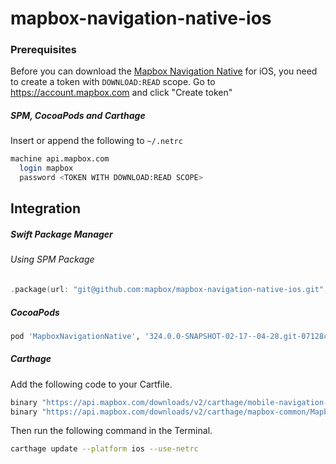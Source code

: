 # mapbox-navigation-native-ios

### Prerequisites

Before you can download the [Mapbox Navigation Native](https://github.com/mapbox/mapbox-navigation-native) for iOS, you need to create a token with `DOWNLOAD:READ` scope.
Go to https://account.mapbox.com and click "Create token"

##### SPM, CocoaPods and Carthage
Insert or append the following to `~/.netrc`

```bash
machine api.mapbox.com
  login mapbox
  password <TOKEN WITH DOWNLOAD:READ SCOPE>
```

## Integration

##### Swift Package Manager

###### Using SPM Package

```swift
.package(url: "git@github.com:mapbox/mapbox-navigation-native-ios.git", from: "324.0.0-SNAPSHOT-02-17--04-28.git-07128cc-SNAPSHOT.0217T2056Z.a2a232f"),
```

##### CocoaPods

```ruby
pod 'MapboxNavigationNative', '324.0.0-SNAPSHOT-02-17--04-28.git-07128cc-SNAPSHOT.0217T2056Z.a2a232f'
```

##### Carthage

Add the following code to your Cartfile.

```bash
binary "https://api.mapbox.com/downloads/v2/carthage/mobile-navigation-native/MapboxNavigationNative.json" == 324.0.0-SNAPSHOT-02-17--04-28.git-07128cc-SNAPSHOT.0217T2056Z.a2a232f
binary "https://api.mapbox.com/downloads/v2/carthage/mapbox-common/MapboxCommon-ios.json" == 24.11.0-SNAPSHOT-02-17--04-28.git-07128cc
```

Then run the following command in the Terminal.
```bash
carthage update --platform ios --use-netrc
```

